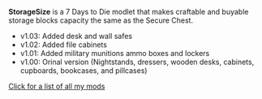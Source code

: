**StorageSize** is a 7 Days to Die modlet that makes craftable and buyable storage blocks capacity the same as the Secure Chest.

* v1.03: Added desk and wall safes
* v1.02: Added file cabinets
* v1.01: Added military munitions ammo boxes and lockers
* v1.00: Orinal version (Nightstands, dressers, wooden desks, cabinets, cupboards, bookcases, and pillcases)

[Click for a list of all my mods](https://github.com/Laotseu/7dtdMods/blob/master/README.md)
